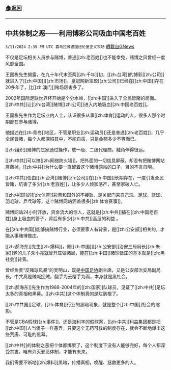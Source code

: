 ###  [:house:返回](README.md)
---


## 中共体制之恶——利用博彩公司吸血中国老百姓
`3/11/2024 2:39 PM UTC 喜马拉雅德国纽伦堡正义农场` [轉載自GNews](https://gnews.org/articles/2384653)

 不仅是足坛相关人员参与赌博，普通[[zh:老百姓]]也不能幸免，赌博之风曾经一度风靡全国。

王国栋先生揭露，在九十年代末至两[[zh:千年]]初，[[zh:台湾]]的博彩[[zh:公司]]就进入了[[zh:中国]][[zh:市场]]，皇冠网新宝盈[[zh:公司]]已经在[[zh:中国]]存在20多年了，比[[zh:澳门]]赌场厉害多了。

2002年国际足联世界杯开始是个分水岭，[[zh:中国]]进入了全民皆赌的局面。[[zh:中共]]让[[zh:台湾]]赌博[[zh:公司]]进入内地吸血[[zh:中国老百姓]]。

王国栋先生作为足坛业内人士，认识很多从事[[zh:体育]]运动的人，很多人那个时期都在参与赌博。

他描述在[[zh:青岛]]地区，不管是职业[[zh:运动员]]还是普通[[zh:老百姓]]，几乎全民皆赌，每个人都深陷其中，不能自拔，只是金额多少不等而已。

[[zh:组织]]赌博的庄家通过操作，放一级、二级代理商，触角伸得很远。

[[zh:中共]]可以搞[[zh:网络防火墙]]，把外面的一切信息屏蔽，却没有把赌博网站屏蔽掉，[[zh:中共]]为什么要一直留着这个赌博网站的口子，目的不言自明。

[[zh:中共]]任由[[zh:台湾]]赌博[[zh:公司]]在[[zh:中国]]长期存在，一度引发全民皆赌，坑害了多少[[zh:老百姓]]，让多少人倾家荡产，甚至家破人亡。

[[zh:中国]]的[[zh:体育]]彩票和国外的不接轨，是关起门来自己玩。足球、篮球、羽毛球、乒乓球等，这个赌博网站涵盖很多[[zh:体育赛事]]。

赌博网站24小时开放，资金流大的惊人，这就是[[zh:中共]]插在[[zh:中国老百姓]]身上吸血的管子，背后有多少[[zh:中共]]高层的利益 。

在[[zh:中共国]]能够搞赌博行业，必须要家人有背景，是[[zh:公安部]]相关的，才能从事赌博做庄。

[[zh:郝海东]]先生[[zh:爆料]]，原[[zh:中国]][[zh:公安部]]治安三局局长[[zh:朱家]]骅的儿子朱小亮就曾开庄做赌局，能在[[zh:中国]]赌球做庄的基本就是[[zh:黑社会]]背景。

曾经负责“反赌球风暴”的吴明山，既是[中国足协](https://baike.baidu.com/item/%E4%B8%AD%E5%9B%BD%E8%B6%B3%E5%8D%8F/9936516?fromModule=lemma_inlink)副主席，又是公安部治安局副局长。中共真是贼喊捉贼，翻手为云覆手为雨，本身就是黑社会。

[[zh:郝海东]]先生作为1988-2004年的[[zh:国家]]队球员，见证了[[zh:中共]]足坛太多的真相和黑幕。[[zh:中共]]这个体制真的是烂到根了。

[[zh:中共国]]足球、[[zh:体育]]行业的黑暗现象，就是整个[[zh:中国]]社会的缩影。

不管是CBA假球[[zh:事件]]，还是海利丰的假球案，[[zh:中共]]利益集团都是把[[zh:中国]]人当傻子一样愚弄，只要这个无药可救的制度存在，就会不断地爆出这些荒唐、可耻的黑幕。

[[zh:中共]]的体制之恶把个体都绑架了，这个制度下没有人能够完好，每个人都深受其害，唯有消灭邪恶体制，才能有未来。

我们需要不断地[[zh:爆料]]黑暗，传播真相，唤醒、拯救更多的人。
